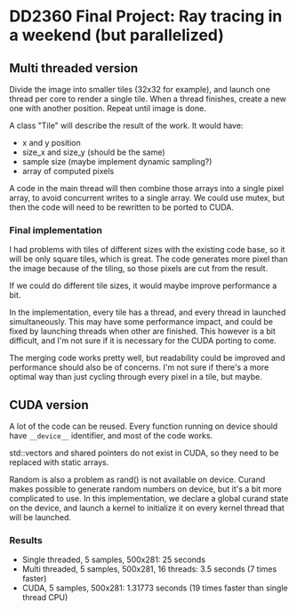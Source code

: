 # DD2360 Final Project: Ray tracing in a weekend (but parallelized)

## Multi threaded version
Divide the image into smaller tiles (32x32 for example), and launch one thread per core to render a single tile. When a thread finishes, create a new one with another position. Repeat until image is done.

A class "Tile" will describe the result of the work. It would have:
- x and y position
- size_x and size_y (should be the same)
- sample size (maybe implement dynamic sampling?)
- array of computed pixels

A code in the main thread will then combine those arrays into a single pixel array, to avoid concurrent writes to a single array.
We could use mutex, but then the code will need to be rewritten to be ported to CUDA.

### Final implementation
I had problems with tiles of different sizes with the existing code base, so it will be only square tiles, which is great. The code generates more pixel than the image because of the tiling, so those pixels are cut from the result.

If we could do different tile sizes, it would maybe improve performance a bit.

In the implementation, every tile has a thread, and every thread in launched simultaneously. This may have some performance impact, and could be fixed by launching threads when other are finished. This however is a bit difficult, and I'm not sure if it is necessary for the CUDA porting to come.

The merging code works pretty well, but readability could be improved and performance should also be of concerns. I'm not sure if there's a more optimal way than just cycling through every pixel in a tile, but maybe.

## CUDA version
A lot of the code can be reused. Every function running on device should have `__device__` identifier, and most of the code works.

std::vectors and shared pointers do not exist in CUDA, so they need to be replaced with static arrays.

Random is also a problem as rand() is not available on device. Curand makes possible to generate random numbers on device, but it's a bit more complicated to use. In this implementation, we declare a global curand state on the device, and launch a kernel to initialize it on every kernel thread that will be launched.

### Results
- Single threaded, 5 samples, 500x281: 25 seconds
- Multi threaded, 5 samples, 500x281, 16 threads: 3.5 seconds (7 times faster)
- CUDA, 5 samples, 500x281: 1.31773 seconds (19 times faster than single thread CPU)